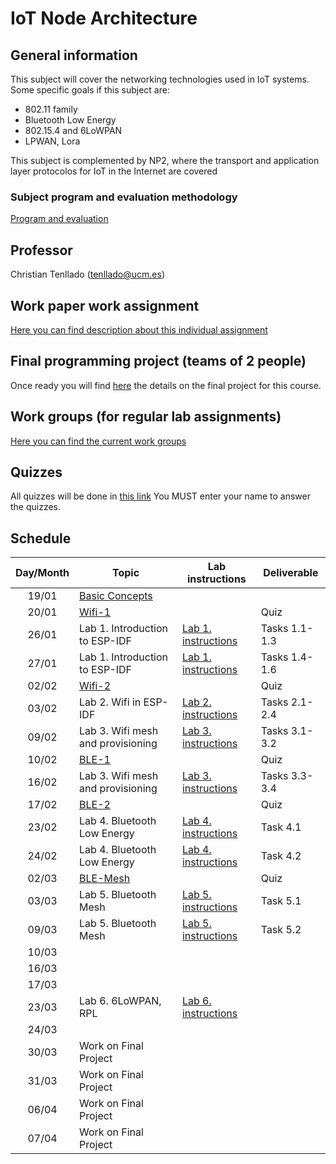# IoT Node Architecture

## General information

This subject will cover the networking technologies used in IoT systems. Some
specific goals if this subject are:

* 802.11 family
* Bluetooth Low Energy
* 802.15.4 and 6LoWPAN
* LPWAN, Lora

This subject is complemented by NP2, where the transport and application layer
protocolos for IoT in the Internet are covered

### Subject program and evaluation methodology

[Program and evaluation](slides/Presentation.pdf)

## Professor

Christian Tenllado (tenllado@ucm.es)

## Work paper work assignment

[Here you can find  description about this individual assignment](paperProject.md)

## Final programming project (teams of 2 people)

Once ready you will find [here](FinalProject.md) the details on the final project for this
course.

## Work groups (for regular lab assignments)

[Here you can find the current work groups](groups.md)

## Quizzes

All quizzes will be done in [this link](https://api.socrative.com/rc/Yu9Dxn)
You MUST enter your name to answer the quizzes.

## Schedule

| Day/Month | Topic                                       | Lab instructions                   | Deliverable   |
|:---------:|---------------------------------------------|------------------------------------|---------------|
|   19/01   | [Basic Concepts](slides/Basic_Concepts.pdf) |                                    |               |
|   20/01   | [Wifi-1](slides/Wifi-1.pdf)                 |                                    | Quiz          |
|   26/01   | Lab 1. Introduction to ESP-IDF              | [Lab 1. instructions](P1/index.md) | Tasks 1.1-1.3 |
|   27/01   | Lab 1. Introduction to ESP-IDF              | [Lab 1. instructions](P1/index.md) | Tasks 1.4-1.6 |
|   02/02   | [Wifi-2](slides/Wifi-2.pdf)                 |                                    | Quiz          |
|   03/02   | Lab 2. Wifi in ESP-IDF                      | [Lab 2. instructions](P2/index.md) | Tasks 2.1-2.4 |
|   09/02   | Lab 3. Wifi mesh and provisioning           | [Lab 3. instructions](P3/index.md) | Tasks 3.1-3.2 |
|   10/02   | [BLE-1](slides/BLE-1.pdf)                   |                                    | Quiz          |
|   16/02   | Lab 3. Wifi mesh and provisioning           | [Lab 3. instructions](P3/index.md) | Tasks 3.3-3.4 |
|   17/02   | [BLE-2](slides/BLE-2.pdf)                   |                                    | Quiz          |
|   23/02   | Lab 4. Bluetooth Low Energy                 | [Lab 4. instructions](P4/index.md) | Task 4.1      |
|   24/02   | Lab 4. Bluetooth Low Energy                 | [Lab 4. instructions](P4/index.md) | Task 4.2      |
|   02/03   | [BLE-Mesh](slides/BLE-Mesh.pdf)             |                                    | Quiz          |
|   03/03   | Lab 5. Bluetooth Mesh                       | [Lab 5. instructions](P5/index.md) | Task 5.1      |
|   09/03   | Lab 5. Bluetooth Mesh                       | [Lab 5. instructions](P5/index.md) | Task 5.2      |
|   10/03   |                                             |                                    |               |
|   16/03   |                                             |                                    |               |
|   17/03   |                                             |                                    |               |
|   23/03   | Lab 6. 6LoWPAN, RPL                         | [Lab 6. instructions](P6/index.md) |               |
|   24/03   |                                             |                                    |               |
|   30/03   | Work on Final Project                       |                                    |               |
|   31/03   | Work on Final Project                       |                                    |               |
|   06/04   | Work on Final Project                       |                                    |               |
|   07/04   | Work on Final Project                       |                                    |               |
